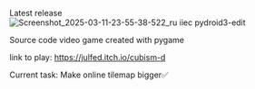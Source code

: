 Latest release
![Screenshot_2025-03-11-23-55-38-522_ru iiec pydroid3-edit](https://github.com/user-attachments/assets/88cdfa7d-c8b3-440f-a1ea-f626b2e30a20)

Source code video game created with pygame

link to play:
https://julfed.itch.io/cubism-d

Current task:
Make online tilemap bigger✅
